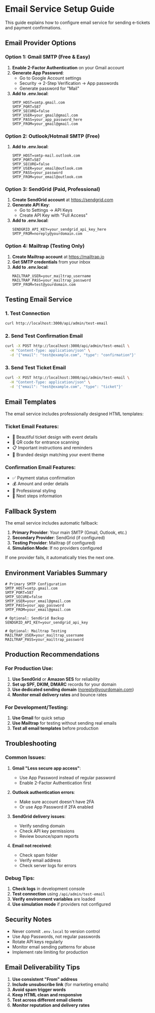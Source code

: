 # Email Service Setup Guide

This guide explains how to configure email service for sending e-tickets and payment confirmations.

## Email Provider Options

### Option 1: Gmail SMTP (Free & Easy)

1. **Enable 2-Factor Authentication** on your Gmail account
2. **Generate App Password**:
   - Go to Google Account settings
   - Security → 2-Step Verification → App passwords
   - Generate password for "Mail"
3. **Add to .env.local**:
   ```env
   SMTP_HOST=smtp.gmail.com
   SMTP_PORT=587
   SMTP_SECURE=false
   SMTP_USER=your_gmail@gmail.com
   SMTP_PASS=your_app_password_here
   SMTP_FROM=your_gmail@gmail.com
   ```

### Option 2: Outlook/Hotmail SMTP (Free)

1. **Add to .env.local**:
   ```env
   SMTP_HOST=smtp-mail.outlook.com
   SMTP_PORT=587
   SMTP_SECURE=false
   SMTP_USER=your_email@outlook.com
   SMTP_PASS=your_password
   SMTP_FROM=your_email@outlook.com
   ```

### Option 3: SendGrid (Paid, Professional)

1. **Create SendGrid account** at https://sendgrid.com
2. **Generate API Key**:
   - Go to Settings → API Keys
   - Create API Key with "Full Access"
3. **Add to .env.local**:
   ```env
   SENDGRID_API_KEY=your_sendgrid_api_key_here
   SMTP_FROM=noreply@yourdomain.com
   ```

### Option 4: Mailtrap (Testing Only)

1. **Create Mailtrap account** at https://mailtrap.io
2. **Get SMTP credentials** from your inbox
3. **Add to .env.local**:
   ```env
   MAILTRAP_USER=your_mailtrap_username
   MAILTRAP_PASS=your_mailtrap_password
   SMTP_FROM=test@yourdomain.com
   ```

## Testing Email Service

### 1. Test Connection
```bash
curl http://localhost:3000/api/admin/test-email
```

### 2. Send Test Confirmation Email
```bash
curl -X POST http://localhost:3000/api/admin/test-email \
  -H "Content-Type: application/json" \
  -d '{"email": "test@example.com", "type": "confirmation"}'
```

### 3. Send Test Ticket Email
```bash
curl -X POST http://localhost:3000/api/admin/test-email \
  -H "Content-Type: application/json" \
  -d '{"email": "test@example.com", "type": "ticket"}'
```

## Email Templates

The email service includes professionally designed HTML templates:

### Ticket Email Features:
- 🎫 Beautiful ticket design with event details
- 📱 QR code for entrance scanning
- 📋 Important instructions and reminders
- 🎨 Branded design matching your event theme

### Confirmation Email Features:
- ✅ Payment status confirmation
- 💰 Amount and order details
- 📧 Professional styling
- 🔗 Next steps information

## Fallback System

The email service includes automatic fallback:

1. **Primary Provider**: Your main SMTP (Gmail, Outlook, etc.)
2. **Secondary Provider**: SendGrid (if configured)
3. **Testing Provider**: Mailtrap (if configured)
4. **Simulation Mode**: If no providers configured

If one provider fails, it automatically tries the next one.

## Environment Variables Summary

```env
# Primary SMTP Configuration
SMTP_HOST=smtp.gmail.com
SMTP_PORT=587
SMTP_SECURE=false
SMTP_USER=your_email@gmail.com
SMTP_PASS=your_app_password
SMTP_FROM=your_email@gmail.com

# Optional: SendGrid Backup
SENDGRID_API_KEY=your_sendgrid_api_key

# Optional: Mailtrap Testing
MAILTRAP_USER=your_mailtrap_username
MAILTRAP_PASS=your_mailtrap_password
```

## Production Recommendations

### For Production Use:
1. **Use SendGrid** or **Amazon SES** for reliability
2. **Set up SPF, DKIM, DMARC** records for your domain
3. **Use dedicated sending domain** (noreply@yourdomain.com)
4. **Monitor email delivery rates** and bounce rates

### For Development/Testing:
1. **Use Gmail** for quick setup
2. **Use Mailtrap** for testing without sending real emails
3. **Test all email templates** before production

## Troubleshooting

### Common Issues:

1. **Gmail "Less secure app access"**:
   - Use App Password instead of regular password
   - Enable 2-Factor Authentication first

2. **Outlook authentication errors**:
   - Make sure account doesn't have 2FA
   - Or use App Password if 2FA enabled

3. **SendGrid delivery issues**:
   - Verify sending domain
   - Check API key permissions
   - Review bounce/spam reports

4. **Email not received**:
   - Check spam folder
   - Verify email address
   - Check server logs for errors

### Debug Tips:

1. **Check logs** in development console
2. **Test connection** using `/api/admin/test-email`
3. **Verify environment variables** are loaded
4. **Use simulation mode** if providers not configured

## Security Notes

- Never commit `.env.local` to version control
- Use App Passwords, not regular passwords
- Rotate API keys regularly
- Monitor email sending patterns for abuse
- Implement rate limiting for production

## Email Deliverability Tips

1. **Use consistent "From" address**
2. **Include unsubscribe link** (for marketing emails)
3. **Avoid spam trigger words**
4. **Keep HTML clean and responsive**
5. **Test across different email clients**
6. **Monitor reputation and delivery rates**
